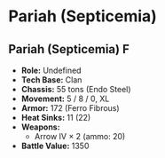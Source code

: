 # Pariah (Septicemia)
## Pariah (Septicemia) F
- **Role:** Undefined
- **Tech Base:** Clan
- **Chassis:** 55 tons (Endo Steel)
- **Movement:** 5 / 8 / 0, XL
- **Armor:** 172 (Ferro Fibrous)
- **Heat Sinks:** 11 (22)
- **Weapons:**
  - Arrow IV × 2 (ammo: 20)
- **Battle Value:** 1350

